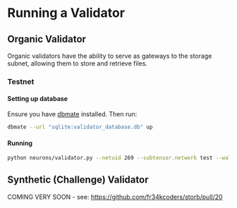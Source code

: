 # Running a Validator

## Organic Validator

Organic validators have the ability to serve as gateways to the storage subnet, allowing them to store and retrieve files.

### Testnet

#### Setting up database

Ensure you have [dbmate](https://github.com/amacneil/dbmate) installed. Then run:

```bash
dbmate --url "sqlite:validator_database.db" up
```

#### Running

```bash
python neurons/validator.py --netuid 269 --subtensor.network test --wallet.name VALIDATOR_WALLET --wallet.hotkey VALIDATOR_HOTKEY --logging.debug --organic True --neuron.epoch_length 5 --axon.port AXON_PORT --dht.port 6945
```

## Synthetic (Challenge) Validator

COMING VERY SOON - see: https://github.com/fr34kcoders/storb/pull/20
